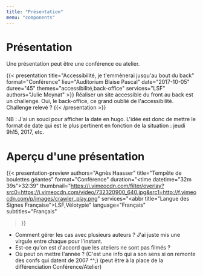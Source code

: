 ```yaml
---
title: "Présentation"
menu: "components"
---
```


# Présentation

Une présentation peut être une conférence ou atelier.

{{< presentation
  title="Accessibilité, je t'emmènerai jusqu'au bout du back"
  format="Conférence"
  lieu="Auditorium Blaise Pascal"
  date="2017-10-05"
  duree="45"
  themes="accessibilité,back-office"
  services="LSF"
  authors="Julie Moynat" >}}
Réaliser un site accessible du front au back est un challenge. Oui, le back-office, ce grand oublié de l'accessibilité. Challenge relevé ?
{{< /presentation >}}

NB : J'ai un souci pour afficher la date en hugo. L'idée est donc de mettre le format de date qui est le plus pertinent en fonction de la situation : jeudi 9h15, 2017, etc.

# Aperçu d'une présentation

{{< presentation-preview
  authors="Agnès Haasser"
  title="Tempête de boulettes géantes"
  format="Conférence"
  duration="<time datetime=\"32m 39s\">32:39</time>"
  thumbnail="https://i.vimeocdn.com/filter/overlay?src0=https://i.vimeocdn.com/video/732320900_640.jpg&src1=http://f.vimeocdn.com/p/images/crawler_play.png"
  services="<abbr title=\"Langue des Signes Française\">LSF</abbr>,Vélotypie"
  language="Français"
  subtitles="Français"
>}}

* Comment gérer les cas avec plusieurs auteurs ? J'ai juste mis une virgule entre chaque pour l'instant.
* Est-ce qu'on est d'accord que les ateliers ne sont pas filmés ?
* Où peut on mettre l'année ? (C'est une info qui a son sens si on remonte des confs qui datent de 2007 ^^;) (peut être à la place de la différenciation Conférence/Atelier)

<!-- {"author_url":"https://vimeo.com/parisweb","thumbnail_height":360,"is_plus":"1","description":"Bonjour, je m'appelle Agnès, je suis développeuse web, j'ai 8 ans d'expérience… et j'ai vidé la base de prod. Pas au début de ma carrière, non. J'ai vidé la base de prod cette année, un beau soir à l'aube du printemps, au terme d'une après-midi de galères et de stress.\n\nJ'ai eu besoin d'en parler, alors j'ai demandé à mes collègues quelle était leur plus grosse boulette de prod. J'ai reçu des centaines de réponses. J'ai relativisé (vite), j'ai ri (un peu), j'ai appris (beaucoup).\n\nComment réduire les risques d'erreur humaine ? Comment en limiter les conséquences fâcheuses ? On parlera procédures, organisation… et vous repartirez avec quelques trucs et astuces à mettre en œuvre dans votre vie de tous les jours dès le retour au boulot !","title":"Tempête de boulettes géantes","url":"https://vimeo.com/295211615","video_id":295211615,"provider_name":"Vimeo","thumbnail_url":"https://i.vimeocdn.com/video/732320900_640.jpg","version":"1.0","uri":"/videos/295211615","html":"<iframe src=\"https://player.vimeo.com/video/295211615?app_id=122963\" width=\"640\" height=\"360\" frameborder=\"0\" title=\"Temp&ecirc;te de boulettes g&eacute;antes\" allow=\"autoplay; fullscreen\" allowfullscreen></iframe>","thumbnail_url_with_play_button":"https://i.vimeocdn.com/filter/overlay?src0=https%3A%2F%2Fi.vimeocdn.com%2Fvideo%2F732320900_640.jpg&src1=http%3A%2F%2Ff.vimeocdn.com%2Fp%2Fimages%2Fcrawler_play.png","account_type":"plus","upload_date":"2018-10-15 13:02:19","provider_url":"https://vimeo.com/","type":"video","author_name":"Paris Web","width":640,"height":360,"thumbnail_width":640,"duration":1959} -->